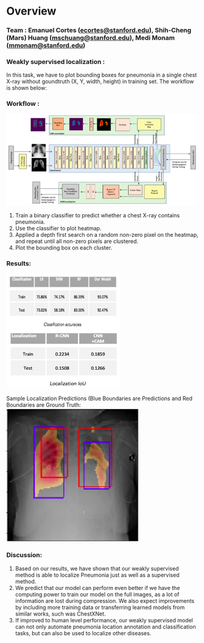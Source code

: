 # Overview


### Team : Emanuel Cortes (ecortes@stanford.edu), Shih-Cheng (Mars) Huang (mschuang@stanford.edu),  Medi Monam (mmonam@stanford.edu)

### Weakly supervised localization :
In this task, we have to plot bounding boxes for pneumonia in a single chest X-ray without goundtruth (X, Y, width, height) in training set. The workflow is shown below:

### Workflow :
![Alt Text](https://github.com/cemanuel/Weakly-Supervised-Pneumonia-Localization/blob/master/model_architecture.png)
1) Train a binary classifier to predict whether a chest X-ray contains pneumonia.
2) Use the classifier to plot heatmap.
3) Applied a depth first search on a random non-zero pixel on the heatmap, and repeat until all non-zero pixels are clustered.
4) Plot the bounding box on each cluster.

### Results:
<img src="https://github.com/cemanuel/Weakly-Supervised-Pneumonia-Localization/blob/master/classification_accuracies.png" width="300" height="150">
<img src="https://github.com/cemanuel/Weakly-Supervised-Pneumonia-Localization/blob/master/iou_scores.png" width="300" height="150">

Sample Localization Predictions (Blue Boundaries are Predictions and Red Boundaries are Ground Truth:
![Alt Text](https://github.com/cemanuel/Weakly-Supervised-Pneumonia-Localization/blob/master/predictions.png)


### Discussion:
1) Based on our results, we have shown that our weakly supervised method is able to localize Pneumonia just as well as a supervised method.
2) We predict that our model can perform even better if we have the computing power to train our model on the full images, as a lot of information are lost during compression. We also expect improvements by including more training data or transferring learned models from similar works, such was ChestXNet.
3) If improved to human level performance, our weakly supervised model can not only automate pneumonia location annotation and classification tasks, but can also be used to localize other diseases. 





